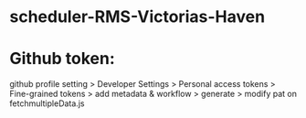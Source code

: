 # scheduler-RMS-Victorias-Haven
# Github token:
github profile setting > Developer Settings > Personal access tokens > Fine-grained tokens > add metadata & workflow > generate > modify pat on fetchmultipleData.js
